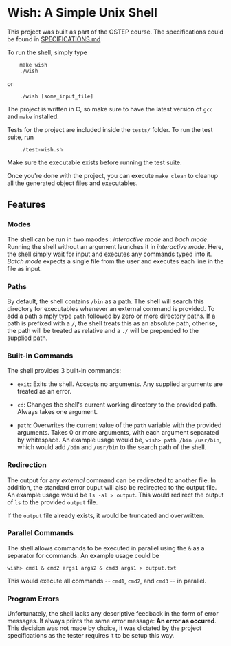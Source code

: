 # Wish:  A Simple Unix Shell

This project was built as part of the OSTEP course. The specifications could be found in [SPECIFICATIONS.md](./SPECIFICATIONS.md)

To run the shell, simply type

``` shell
    make wish
    ./wish
```

or

``` shell
    ./wish [some_input_file]
```

The project is written in C, so make sure to have the latest version of `gcc` and `make` installed.

Tests for the project are included inside the `tests/` folder. To run the test suite, run

``` shell
    ./test-wish.sh
```

Make sure the executable exists before running the test suite.

Once you're done with the project, you can execute `make clean` to cleanup all the generated object files and executables.

## Features

### Modes

The shell can be run in two maodes : *interactive mode* and *bach mode*. Running the shell without an argument launches it in *interactive mode*. Here, the shell simply wait for input and executes any commands typed into it. *Batch mode* expects a single file from the user and executes each line in the file as input.

### Paths

By default, the shell contains `/bin` as a path. The shell will search this directory for executables whenever an external command is provided. To add a path simply type `path` followed by zero or more directory paths. If a path is prefixed with a `/`, the shell treats this as an absolute path, otherise, the path will be treated as relative and a `./` will be prepended to the supplied path.

### Built-in Commands

The shell provides 3 built-in commands:
* `exit`: Exits the shell. Accepts no arguments. Any supplied arguments are treated as an error.

* `cd`: Changes the shell's current working directory to the provided path. Always takes one argument.

* `path`: Overwrites the current value of the `path` variable with the provided arguments. Takes 0 or more arguments, with each argument separated by whitespace. An example usage would be, `wish> path /bin /usr/bin`, which would add `/bin` and `/usr/bin` to the search path of the shell.

### Redirection

The output for any *external* command can be redirected to another file. In addition, the standard error ouput will also be redirected to the output file. An example usage would be `ls -al > output`. This would redirect the output of `ls` to the provided `output` file.

If the `output` file already exists, it would be truncated and overwritten.

### Parallel Commands

The shell allows commands to be executed in parallel using the `&` as a separator for commands. An example usage could be

``` shell
wish> cmd1 & cmd2 args1 args2 & cmd3 args1 > output.txt
```

This would execute all commands -- `cmd1`, `cmd2`, and `cmd3` -- in parallel.

### Program Errors

Unfortunately, the shell lacks any descriptive feedback in the form of error messages. It always prints the same error message: **An error as occured**. This decision was not made by choice, it was dictated by the project specifications as the tester requires it to be setup this way.
